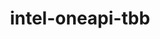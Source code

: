 ---
title: "intel-oneapi-tbb"
layout: cache
categories: [package, develop-2024-03-17]
meta: {"versions": ["2021.11.0"], "compilers": ["oneapi@=2024.0.0"], "oss": ["ubuntu22.04"], "platforms": ["linux"], "targets": ["x86_64_v3"], "stacks": ["e4s-oneapi", "root"], "num_specs": 1, "num_specs_by_stack": {"root": 1, "e4s-oneapi": 1}}
spec_details: [{"hash": "bqbmyvq5ajni4qrm2dnwui7nt37eb5lt", "compiler": "oneapi@=2024.0.0", "versions": ["2021.11.0"], "os": "ubuntu22.04", "platform": "linux", "target": "x86_64_v3", "variants": ["build_system=generic", "+envmods"], "stacks": ["root", "e4s-oneapi"], "size": "-", "tarball": "https://binaries.spack.io/releases/develop-2024-03-17/build_cache/linux-ubuntu22.04-x86_64_v3/oneapi-2024.0.0/intel-oneapi-tbb-2021.11.0/linux-ubuntu22.04-x86_64_v3-oneapi-2024.0.0-intel-oneapi-tbb-2021.11.0-bqbmyvq5ajni4qrm2dnwui7nt37eb5lt.spack"}]
---